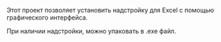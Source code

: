 Этот проект позволяет установить надстройку для Excel с помощью графического интерфейса.

При наличии надстройки, можно упаковать в .exe файл.